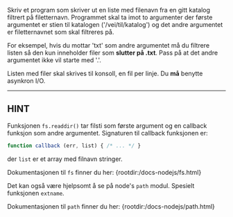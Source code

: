Skriv et program som skriver ut en liste med filenavn fra en gitt katalog filtrert på filetternavn. Programmet skal ta imot to argumenter der første argumentet er stien til katalogen ('/vei/til/katalog') og det andre argumentet er filetternavnet som skal filtreres på.

For eksempel, hvis du mottar 'txt' som andre argumentet må du filtrere listen så den kun inneholder filer som **slutter på .txt**. Pass på at det andre argumentet ikke vil starte med '.'.

Listen med filer skal skrives til konsoll, en fil per linje. Du **må** benytte asynkron I/O.

----------------------------------------------------------------------
## HINT

Funksjonen `fs.readdir()` tar filsti som første argument og en callback funksjon som andre argumentet. Signaturen til callback funksjonen er:

```js
function callback (err, list) { /* ... */ }
```

der `list` er et array med filnavn stringer.

Dokumentasjonen til `fs` finner du her:
  {rootdir:/docs-nodejs/fs.html}

Det kan også være hjelpsomt å se på node's `path` modul. Spesielt funksjonen `extname`.

Dokumentasjonen til `path` finner du her:
  {rootdir:/docs-nodejs/path.html}
